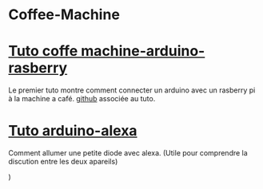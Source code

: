 # Coffee-Machine

# [Tuto coffe machine-arduino-rasberry](https://medium.com/snips-ai/your-personal-home-barista-comes-to-life-with-this-voice-enabled-coffee-machine-5fc333326f31)
Le premier tuto montre comment connecter un arduino avec un rasberry pi à la machine a café.
[github](https://github.com/snipsco/snips-app-coffee) associée au tuto.

# [Tuto arduino-alexa](https://create.arduino.cc/projecthub/303628/arduino-iot-cloud-amazon-alexa-integration-4e6078?ref=part&ref_id=115656&offset=1)
Comment allumer une petite diode avec alexa. (Utile pour comprendre la discution entre les deux apareils)

)

